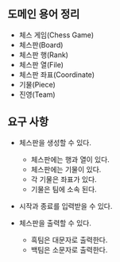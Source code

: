 ## 도메인 용어 정리

- 체스 게임(Chess Game)
- 체스판(Board)
- 체스판 행(Rank)
- 체스판 열(File)
- 체스판 좌표(Coordinate)
- 기물(Piece)
- 진영(Team)

## 요구 사항

- 체스판을 생성할 수 있다.
    - 체스판에는 행과 열이 있다.
    - 체스판에는 기물이 있다.
    - 각 기물은 좌표가 있다.
    - 기물은 팀에 소속 된다.

- 시작과 종료를 입력받을 수 있다.
- 체스판을 출력할 수 있다.
    - 흑팀은 대문자로 출력한다.
    - 백팀은 소문자로 출력한다.
